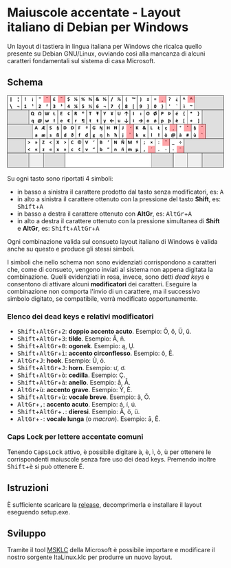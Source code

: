 ﻿# Maiuscole accentate - Layout italiano di Debian per Windows

Un layout di tastiera in lingua italiana per Windows che ricalca quello presente su Debian GNU/Linux, ovviando così alla mancanza di alcuni caratteri fondamentali sul sistema di casa Microsoft.

## Schema

![Schema riassuntivo tastiera Linux con dead keys](pics/layout.png?raw=true)

Su ogni tasto sono riportati 4 simboli:
* in basso a sinistra il carattere prodotto dal tasto senza modificatori, es: <kbd>A</kbd>
* in alto a sinistra il carattere ottenuto con la pressione del tasto **Shift**, es: <kbd>Shift</kbd>+<kbd>A</kbd>
* in basso a destra il carattere ottenuto con **AltGr**, es: <kbd>AltGr</kbd>+<kbd>A</kbd>
* in alto a destra il carattere ottenuto con la pressione simultanea di **Shift** e **AltGr**, es: <kbd>Shift</kbd>+<kbd>AltGr</kbd>+<kbd>A</kbd>

Ogni combinazione valida sul consueto layout italiano di Windows è valida anche su questo e produce gli stessi simboli.

I simboli che nello schema non sono evidenziati corrispondono a caratteri che, come di consueto, vengono inviati al sistema non appena digitata la combinazione.
Quelli evidenziati in rosa, invece, sono detti _dead keys_ e consentono di attivare alcuni  **modificatori** dei caratteri. Eseguire la combinazione non comporta l'invio di un carattere, ma il successivo simbolo digitato, se compatibile, verrà modificato opportunamente.

### Elenco dei dead keys e relativi modificatori

* <kbd>Shift</kbd>+<kbd>AltGr</kbd>+<kbd>2</kbd>: **doppio accento acuto**. Esempio: Ő, ő, Ű, ű.
* <kbd>Shift</kbd>+<kbd>AltGr</kbd>+<kbd>3</kbd>: **tilde**. Esempio: Ã, ñ.
* <kbd>Shift</kbd>+<kbd>AltGr</kbd>+<kbd>0</kbd>: **ogonek**. Esempio: ą, Ų.
* <kbd>Shift</kbd>+<kbd>AltGr</kbd>+<kbd>ì</kbd>: **accento circonflesso**. Esempio: ô, Ê.
* <kbd>AltGr</kbd>+<kbd>J</kbd>: **hook**. Esempio: Ủ, ỏ.
* <kbd>Shift</kbd>+<kbd>AltGr</kbd>+<kbd>J</kbd>: **horn**. Esempio: ư, ơ.
* <kbd>Shift</kbd>+<kbd>AltGr</kbd>+<kbd>ò</kbd>: **cedilla**. Esempio: Ç.
* <kbd>Shift</kbd>+<kbd>AltGr</kbd>+<kbd>à</kbd>: **anello**. Esempio: å, Å.
* <kbd>AltGr</kbd>+<kbd>ù</kbd>: **accento grave**. Esempio: Ỳ, È.
* <kbd>Shift</kbd>+<kbd>AltGr</kbd>+<kbd>ù</kbd>: **vocale breve**. Esempio: ă, Ŏ.
* <kbd>AltGr</kbd>+<kbd>,</kbd>: **accento acuto**. Esempio: á, í, ú.
* <kbd>Shift</kbd>+<kbd>AltGr</kbd>+<kbd>.</kbd>: **dieresi**. Esempio: Ä, ö, ü.
* <kbd>AltGr</kbd>+<kbd>-</kbd>: **vocale lunga** (o _macron_). Esempio: ā, Ē.

### Caps Lock per lettere accentate comuni

Tenendo <kbd>CapsLock</kbd> attivo, è possibile digitare à, è, ì, ò, ù per ottenere le corrispondenti maiuscole senza fare uso dei dead keys.
Premendo inoltre <kbd>Shift</kbd>+<kbd>è</kbd> si può ottenere É.

## Istruzioni

È sufficiente scaricare la [release](https://github.com/kolmogorov42/maiuscole-accentate/releases), decomprimerla e installare il layout eseguendo setup.exe.

## Sviluppo

Tramite il tool [MSKLC](https://www.microsoft.com/en-us/download/details.aspx?id=102134) della Microsoft è possibile importare e modificare il nostro sorgente ItaLinux.klc per produrre un nuovo layout.

